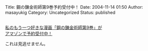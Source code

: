 Title: 鋼の錬金術師第9巻予約受付中！
Date: 2004-11-14 01:50
Author: masayukig
Category: Uncategorized
Status: published

[  
私のもう一つ好きな漫画「鋼の錬金術師第9巻」が  
アマゾンで予約受付中！](http://www.amazon.co.jp/exec/obidos/ASIN/4757513186/hughundercons-22/ref=nosim)

これは見逃せません。
